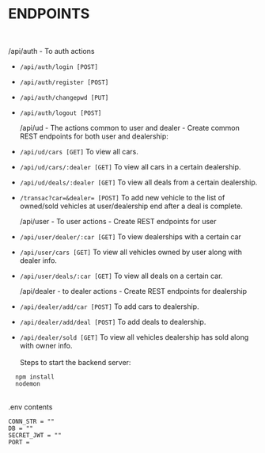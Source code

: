 <h1>
    ENDPOINTS
</h1>

<br>

/api/auth - To auth actions <br>

- `/api/auth/login [POST]`<br>
- `/api/auth/register [POST]`<br>
- `/api/auth/changepwd [PUT]`<br>
- `/api/auth/logout [POST]`<br>

  /api/ud - The actions common to user and dealer - Create common REST endpoints for both user and dealership:<br>

- `/api/ud/cars [GET]` To view all cars.<br>
- `/api/ud/cars/:dealer [GET]` To view all cars in a certain dealership. <br>
- `/api/ud/deals/:dealer [GET]` To view all deals from a certain dealership. <br>
- `/transac?car=&dealer= [POST]` To add new vehicle to the list of owned/sold vehicles at user/dealership end after a deal is complete. <br>

  /api/user - To user actions - Create REST endpoints for user<br>

- `/api/user/dealer/:car [GET]` To view dealerships with a certain car<br>
- `/api/user/cars [GET]` To view all vehicles owned by user along with dealer info. <br>
- `/api/user/deals/:car [GET]` To view all deals on a certain car.<br>

  /api/dealer - to dealer actions - Create REST endpoints for dealership<br>

- `/api/dealer/add/car [POST]` To add cars to dealership.<br>
- `/api/dealer/add/deal [POST]` To add deals to dealership.<br>
- `/api/dealer/sold [GET]` To view all vehicles dealership has sold along with owner info.<br>
  <br>
  Steps to start the backend server:<br>

```
  npm install
  nodemon
```

  <br>
  .env contents

```
CONN_STR = ""
DB = ""
SECRET_JWT = ""
PORT =
```
